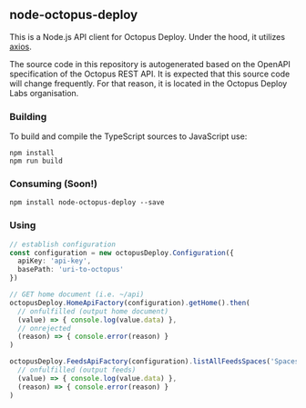 ## node-octopus-deploy

This is a Node.js API client for Octopus Deploy. Under the hood, it utilizes [axios](https://github.com/axios/axios).

The source code in this repository is autogenerated based on the OpenAPI specification of the Octopus REST API. It is expected that this source code will change frequently. For that reason, it is located in the Octopus Deploy Labs organisation.

### Building

To build and compile the TypeScript sources to JavaScript use:

```
npm install
npm run build
```

### Consuming (Soon!)

```
npm install node-octopus-deploy --save
```

### Using

```typescript
// establish configuration
const configuration = new octopusDeploy.Configuration({
  apiKey: 'api-key',
  basePath: 'uri-to-octopus'
})

// GET home document (i.e. ~/api)
octopusDeploy.HomeApiFactory(configuration).getHome().then(
  // onfulfilled (output home document)
  (value) => { console.log(value.data) },
  // onrejected
  (reason) => { console.error(reason) }
)

octopusDeploy.FeedsApiFactory(configuration).listAllFeedsSpaces('Spaces-1').then(
  // onfulfilled (output feeds)
  (value) => { console.log(value.data) },
  (reason) => { console.error(reason) }
)
```